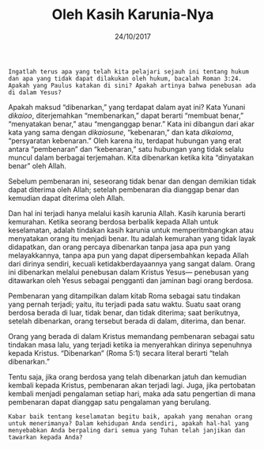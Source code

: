 ﻿---
title:  Oleh Kasih Karunia-Nya
date:   24/10/2017
---

`Ingatlah terus apa yang telah kita pelajari sejauh ini tentang hukum dan apa yang tidak dapat dilakukan oleh hukum, bacalah Roman 3:24. Apakah yang Paulus katakan di sini? Apakah artinya bahwa penebusan ada di dalam Yesus?`

Apakah maksud “dibenarkan,” yang terdapat dalam ayat ini? Kata Yunani _dikaioo_, diterjemahkan “membenarkan,” dapat berarti “membuat benar,” “menyatakan benar,” atau “menganggap benar.” Kata ini dibangun dari akar kata yang sama dengan _dikaiosune_, “kebenaran,” dan kata _dikaioma_, “persyaratan kebenaran.” Oleh karena itu, terdapat hubungan yang erat antara “pembenaran” dan “kebenaran,” satu hubungan yang tidak selalu muncul dalam berbagai terjemahan. Kita dibenarkan ketika kita “dinyatakan benar” oleh Allah.

Sebelum pembenaran ini, seseorang tidak benar dan dengan demikian tidak dapat diterima oleh Allah; setelah pembenaran dia dianggap benar dan kemudian dapat diterima oleh Allah.

Dan hal ini terjadi hanya melalui kasih karunia Allah. Kasih karunia berarti kemurahan. Ketika seorang berdosa berbalik kepada Allah untuk keselamatan, adalah tindakan kasih karunia untuk memperitmbangkan atau menyatakan orang itu menjadi benar. Itu adalah kemurahan yang tidak layak didapatkan, dan orang percaya dibenarkan tanpa jasa apa pun yang melayakkannya, tanpa apa pun yang dapat dipersembahkan kepada Allah dari dirinya sendiri, kecuali ketidakberdayaannya yang sangat dalam. Orang ini dibenarkan melalui penebusan dalam Kristus Yesus— penebusan yang ditawarkan oleh Yesus sebagai pengganti dan jaminan bagi orang berdosa.

Pembenaran yang ditampilkan dalam kitab Roma sebagai satu tindakan yang pernah terjadi; yaitu, itu terjadi pada satu waktu. Suatu saat orang berdosa berada di luar, tidak benar, dan tidak diterima; saat berikutnya, setelah dibenarkan, orang tersebut berada di dalam, diterima, dan benar.

Orang yang berada di dalam Kristus memandang pembenaran sebagai satu tindakan masa lalu, yang terjadi ketika ia menyerahkan dirinya sepenuhnya kepada Kristus. “Dibenarkan” (Roma 5:1) secara literal berarti “telah dibenarkan.”

Tentu saja, jika orang berdosa yang telah dibenarkan jatuh dan kemudian kembali kepada Kristus, pembenaran  akan terjadi lagi. Juga, jika pertobatan kembali menjadi pengalaman setiap hari, maka ada satu pengertian di mana pembenaran dapat dianggap satu pengalaman yang berulang.

`Kabar baik tentang keselamatan begitu baik, apakah yang menahan orang untuk menerimanya? Dalam kehidupan Anda sendiri, apakah hal-hal yang menyebabkan Anda berpaling dari semua yang Tuhan telah janjikan dan tawarkan kepada Anda?`